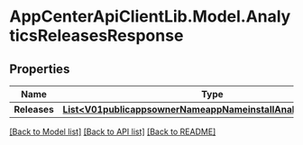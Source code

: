 # AppCenterApiClientLib.Model.AnalyticsReleasesResponse
## Properties

Name | Type | Description | Notes
------------ | ------------- | ------------- | -------------
**Releases** | [**List&lt;V01publicappsownerNameappNameinstallAnalyticsReleases&gt;**](V01publicappsownerNameappNameinstallAnalyticsReleases.md) |  | [optional] 

[[Back to Model list]](../README.md#documentation-for-models) [[Back to API list]](../README.md#documentation-for-api-endpoints) [[Back to README]](../README.md)

